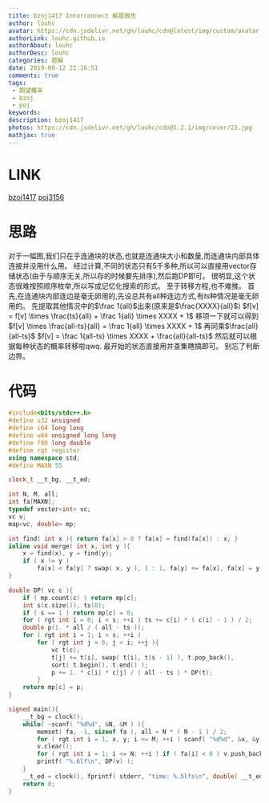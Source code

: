 ```yaml
---
title: bzoj1417 Interconnect 解题报告
author: louhc
avatar: https://cdn.jsdelivr.net/gh/louhc/cdn@latest/img/custom/avatar.jpg
authorLink: louhc.github.io
authorAbout: louhc
authorDesc: louhc
categories: 题解
date: 2019-09-12 22:16:51
comments: true
tags:
 - 期望概率
 - bzoj
 - poj
keywords: 
description: bzoj1417
photos: https://cdn.jsdelivr.net/gh/louhc/cdn@1.2.1/img/cover/23.jpg
mathjax: true
---
```


# LINK

[bzoj1417](https://www.lydsy.com/JudgeOnline/problem.php?id=1417)
[poj3156](http://poj.org/problem?id=3156)

# 思路

对于一幅图,我们只在乎连通块的状态,也就是连通块大小和数量,而连通块内部具体连接并没用什么用。
经过计算,不同的状态只有5千多种,所以可以直接用vector存储状态(由于与顺序无关,所以存的时候要先排序),然后跑DP即可。
很明显,这个状态很难按照顺序枚举,所以写成记忆化搜索的形式。
至于转移方程,也不难推。
首先,在连通块内部连边是毫无卵用的,先设总共有all种连边方式,有$ts$种情况是毫无卵用的。
先提取其他情况中的$\frac 1{all}$出来(原来是$\frac{XXXX}{all}$)
$f[v] = f[v] \times \frac{ts}{all} + \frac 1{all} \times XXXX + 1$
移项一下就可以得到
$f[v] \times \frac{all-ts}{all} = \frac 1{all} \times XXXX + 1$
再同乘$\frac{all}{all-ts}$
$f[v] = \frac 1{all-ts} \times XXXX + \frac{all}{all-ts}$
然后就可以根据每种状态的概率转移啦qwq.
最开始的状态直接用并查集瞎搞即可。
别忘了判断边界。

# 代码

```cpp
#include<bits/stdc++.h>
#define u32 unsigned
#define i64 long long
#define u64 unsigned long long
#define f80 long double
#define rgt register
using namespace std;
#define MAXN 55

clock_t __t_bg, __t_ed;

int N, M, all;
int fa[MAXN];
typedef vector<int> vc;
vc v;
map<vc, double> mp;

int find( int x ){ return fa[x] > 0 ? fa[x] = find(fa[x]) : x; }
inline void merge( int x, int y ){
    x = find(x), y = find(y);
    if ( x != y )
        fa[x] < fa[y] ? swap( x, y ), 1 : 1, fa[y] += fa[x], fa[x] = y;
}

double DP( vc c ){
    if ( mp.count(c) ) return mp[c];
    int s(c.size()), ts(0);
    if ( s == 1 ) return mp[c] = 0;
    for ( rgt int i = 0; i < s; ++i ) ts += c[i] * ( c[i] - 1 ) / 2;
    double p(1. * all / ( all - ts ));
    for ( rgt int i = 1; i < s; ++i )
        for ( rgt int j = 0; j < i; ++j ){
            vc t(c);
            t[j] += t[i], swap( t[i], t[s - 1] ), t.pop_back(),
            sort( t.begin(), t.end() );
            p += 1. * c[i] * c[j] / ( all - ts ) * DP(t);
        }
    return mp[c] = p;
}

signed main(){
    __t_bg = clock();
    while( ~scanf( "%d%d", &N, &M ) ){
        memset( fa, -1, sizeof fa ), all = N * ( N - 1 ) / 2;
        for ( rgt int i = 1, x, y; i <= M; ++i ) scanf( "%d%d", &x, &y ), merge( x, y );
        v.clear();
        for ( rgt int i = 1; i <= N; ++i ) if ( fa[i] < 0 ) v.push_back(-fa[i]);
        printf( "%.6lf\n", DP(v) );
    }
    __t_ed = clock(), fprintf( stderr, "time: %.5lfs\n", double( __t_ed - __t_bg ) / CLOCKS_PER_SEC );
    return 0;
}

```